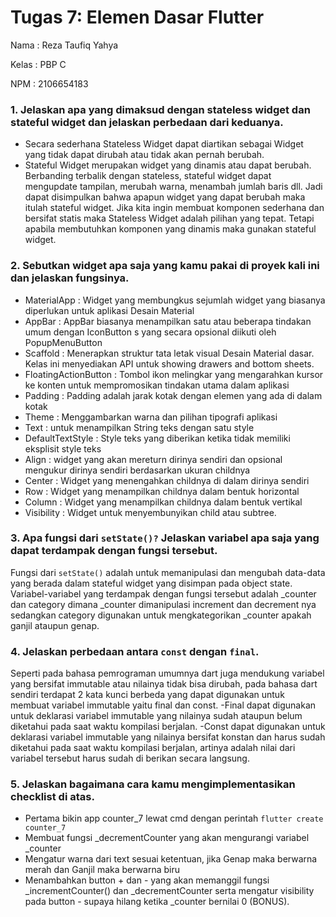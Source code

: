 # Tugas 7: Elemen Dasar Flutter

Nama            : Reza Taufiq Yahya

Kelas           : PBP C

NPM             : 2106654183

### 1. Jelaskan apa yang dimaksud dengan stateless widget dan stateful widget dan jelaskan perbedaan dari keduanya.
- Secara sederhana Stateless Widget dapat diartikan sebagai Widget yang tidak dapat dirubah atau tidak akan pernah berubah.
- Stateful Widget merupakan widget yang dinamis atau dapat berubah. Berbanding terbalik dengan stateless, stateful widget dapat mengupdate tampilan, merubah warna, menambah jumlah baris dll. Jadi dapat disimpulkan bahwa apapun widget yang dapat berubah maka itulah stateful widget.
Jika kita ingin membuat komponen sederhana dan bersifat statis maka Stateless Widget adalah pilihan yang tepat. Tetapi apabila membutuhkan komponen yang dinamis maka gunakan stateful widget.

### 2. Sebutkan widget apa saja yang kamu pakai di proyek kali ini dan jelaskan fungsinya.
- MaterialApp : Widget yang membungkus sejumlah widget yang biasanya diperlukan untuk aplikasi Desain Material
- AppBar : AppBar biasanya menampilkan satu atau beberapa tindakan umum dengan IconButton s yang secara opsional diikuti oleh PopupMenuButton
- Scaffold : Menerapkan struktur tata letak visual Desain Material dasar. Kelas ini menyediakan API untuk showing drawers and bottom sheets.
- FloatingActionButton : Tombol ikon melingkar yang mengarahkan kursor ke konten untuk mempromosikan tindakan utama dalam aplikasi
- Padding : Padding adalah jarak kotak dengan elemen yang ada di dalam kotak
- Theme : Menggambarkan warna dan pilihan tipografi aplikasi
- Text : untuk menampilkan String teks dengan satu style
- DefaultTextStyle : Style teks yang diberikan ketika tidak memiliki eksplisit style teks
- Align : widget yang akan mereturn dirinya sendiri dan opsional mengukur dirinya sendiri berdasarkan ukuran childnya
- Center : Widget yang menengahkan childnya di dalam dirinya sendiri
- Row : Widget yang menampilkan childnya dalam bentuk horizontal
- Column : Widget yang menampilkan childnya dalam bentuk vertikal
- Visibility : Widget untuk menyembunyikan child atau subtree.

### 3. Apa fungsi dari `setState()?` Jelaskan variabel apa saja yang dapat terdampak dengan fungsi tersebut.
Fungsi dari `setState()` adalah untuk memanipulasi dan mengubah data-data yang berada dalam stateful widget yang disimpan pada object state. Variabel-variabel yang terdampak dengan fungsi tersebut adalah _counter dan category dimana _counter dimanipulasi increment dan decrement nya sedangkan category digunakan untuk mengkategorikan _counter apakah ganjil ataupun genap. 

### 4. Jelaskan perbedaan antara `const` dengan `final`.
Seperti pada bahasa pemrograman umumnya dart juga mendukung variabel yang bersifat immutable atau nilainya tidak bisa dirubah, pada bahasa dart sendiri terdapat 2 kata kunci berbeda yang dapat digunakan untuk membuat variabel immutable yaitu final dan const.
-Final dapat digunakan untuk deklarasi variabel immutable yang nilainya sudah ataupun belum diketahui pada saat waktu kompilasi berjalan.
-Const dapat digunakan untuk deklarasi variabel immutable yang nilainya bersifat konstan dan harus sudah diketahui pada saat waktu kompilasi berjalan, artinya adalah nilai dari variabel tersebut harus sudah di berikan secara langsung.

### 5. Jelaskan bagaimana cara kamu mengimplementasikan checklist di atas.
- Pertama bikin app counter_7 lewat cmd dengan perintah `flutter create counter_7`
- Membuat fungsi _decrementCounter yang akan mengurangi variabel _counter 
- Mengatur warna dari text sesuai ketentuan, jika Genap maka berwarna merah dan Ganjil maka berwarna biru
- Menambahkan button + dan - yang akan memanggil fungsi _incrementCounter() dan _decrementCounter serta mengatur visibility pada button - supaya hilang ketika _counter bernilai 0 (BONUS).